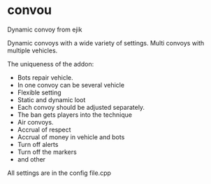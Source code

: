 # convou
Dynamic convoy from ejik

Dynamic convoys with a wide variety of settings. Multi convoys with multiple vehicles.

The uniqueness of the addon:
- Bots repair vehicle.
- In one convoy can be several vehicle
- Flexible setting
- Static and dynamic loot
- Each convoy should be adjusted separately.
- The ban gets players into the technique
- Air convoys.
- Accrual of respect
- Accrual of money in vehicle and bots
- Turn off alerts
- Turn off the markers
- and other

All settings are in the config file.cpp

